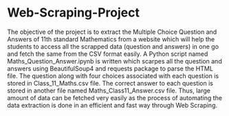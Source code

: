 # Web-Scraping-Project
The objective of the project is to extract the Multiple Choice Question and Answers of 11th standard Mathematics from a website which will help the students to access all the scrapped data (question and answers) in one go and fetch the same from the CSV format easily.
A Python script named Maths_Question_Answer.ipynb is written which scarpes all the question and answers using BeautifulSoup4 and requests package to parse the HTML file. The question along with four choices associated with each question is stored in Class_11_Maths.csv file. The correct answer to each question is stored in another file named Maths_Class11_Answer.csv file. Thus, large amount of data can be fetched very easily as the process of automating the data extraction is done in an efficient and fast way through Web Scraping.
